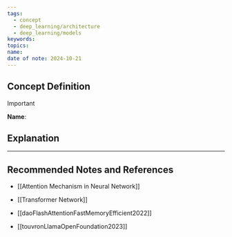 ```yaml
---
tags:
  - concept
  - deep_learning/architecture
  - deep_learning/models
keywords: 
topics: 
name: 
date of note: 2024-10-21
---
```


## Concept Definition

>[!important]
>**Name**: 



## Explanation





-----------
##  Recommended Notes and References


- [[Attention Mechanism in Neural Network]]
- [[Transformer Network]]

- [[daoFlashAttentionFastMemoryEfficient2022]]
- [[touvronLlamaOpenFoundation2023]]